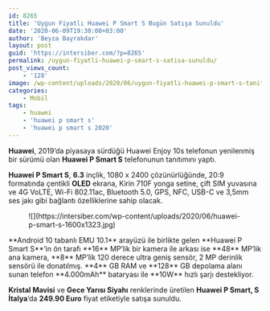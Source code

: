 ```yaml
---
id: 8265
title: 'Uygun Fiyatlı Huawei P Smart S Bugün Satışa Sunuldu'
date: '2020-06-09T19:30:00+03:00'
author: 'Beyza Bayrakdar'
layout: post
guid: 'https://intersiber.com/?p=8265'
permalink: /uygun-fiyatli-huawei-p-smart-s-satisa-sunuldu/
post_views_count:
    - '128'
image: /wp-content/uploads/2020/06/uygun-fiyatli-huawei-p-smart-s-tanitildi.jpg
categories:
    - Mobil
tags:
    - huawei
    - 'huawei p smart s'
    - 'huawei p smart s 2020'
---
```


**Huawei**, 2019’da piyasaya sürdüğü Huawei Enjoy 10s telefonun yenilenmiş bir sürümü olan **Huawei P Smart S** telefonunun tanıtımını yaptı.

**Huawei P Smart S**, **6.3** inçlik, 1080 x 2400 çözünürlüğünde, 20:9 formatında çentikli **OLED** ekrana, Kirin 710F yonga setine, çift SIM yuvasına ve 4G VoLTE, Wi-Fi 802.11ac, Bluetooth 5.0, GPS, NFC, USB-C ve 3,5mm ses jakı gibi bağlantı özelliklerine sahip olacak.

<figure class="wp-block-image size-large">![](https://intersiber.com/wp-content/uploads/2020/06/huawei-p-smart-s-1600x1323.jpg)</figure>**Android 10 tabanlı EMU 10.1** arayüzü ile birlikte gelen **Huawei P Smart S**‘in ön tarafı **16** MP’lik bir kamera ile arkası ise **48** MP’lik ana kamera, **8** MP’lik 120 derece ultra geniş sensör, 2 MP derinlik sensörü ile donatılmış. **4** GB RAM ve **128** GB depolama alanı sunan telefon **4.000mAh** bataryası ile **10W** hızlı şarjı destekliyor.

**Kristal Mavisi** ve **Gece Yarısı Siyahı** renklerinde üretilen **Huawei P Smart, S** **İtalya**‘da **249.90 Euro** fiyat etiketiyle satışa sunuldu.